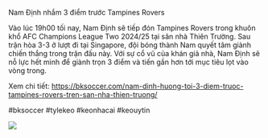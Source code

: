 Nam Định nhắm 3 điểm trước Tampines Rovers

Vào lúc 19h00 tối nay, Nam Định sẽ tiếp đón Tampines Rovers trong khuôn khổ AFC Champions League Two 2024/25 tại sân nhà Thiên Trường. Sau trận hòa 3-3 ở lượt đi tại Singapore, đội bóng thành Nam quyết tâm giành chiến thắng trong trận đấu này. Với sự cổ vũ của khán giả nhà, Nam Định sẽ nỗ lực hết mình để giành trọn 3 điểm và tiến gần hơn tới mục tiêu lọt vào vòng trong.

Xem chi tiết: https://bksoccer.com/nam-dinh-huong-toi-3-diem-truoc-tampines-rovers-tren-san-nha-thien-truong/

#bksoccer #tylekeo #keonhacai #keouytin

![](https://g0v.hackmd.io/_uploads/H1plv_FV1l.jpg)
